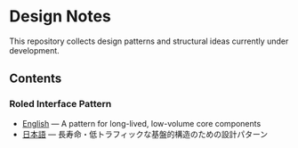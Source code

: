 # Design Notes

This repository collects design patterns and structural ideas currently under development.

## Contents

### Roled Interface Pattern

- [English](./roled-interface-pattern/README.md) — A pattern for long-lived, low-volume core components  
- [日本語](./roled-interface-pattern/README.ja.md) — 長寿命・低トラフィックな基盤的構造のための設計パターン

